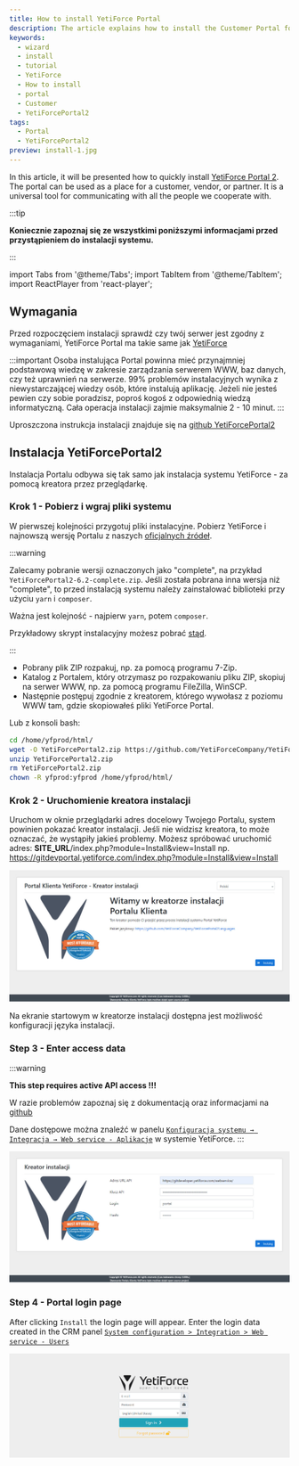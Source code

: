 ```yaml
---
title: How to install YetiForce Portal
description: The article explains how to install the Customer Portal for YetiForce (YetiForcePortal2)
keywords:
  - wizard
  - install
  - tutorial
  - YetiForce
  - How to install
  - portal
  - Customer
  - YetiForcePortal2
tags:
  - Portal
  - YetiForcePortal2
preview: install-1.jpg
---
```


In this article, it will be presented how to quickly install [YetiForce Portal 2](https://github.com/YetiForceCompany/YetiForcePortal2). The portal can be used as a place for a customer, vendor, or partner. It is a universal tool for communicating with all the people we cooperate with.

:::tip

**Koniecznie zapoznaj się ze wszystkimi poniższymi informacjami przed przystąpieniem do instalacji systemu.**

:::

import Tabs from '@theme/Tabs';
import TabItem from '@theme/TabItem';
import ReactPlayer from 'react-player';

<Tabs groupId="Language installation and update">
	<TabItem value="youtube" label="🎬 YouTube">
		<ReactPlayer
			url="https://www.youtube.com/watch?v=V-2x00bb4CI"
			width="100%"
			height="500px"
			controls={true}
		/>
	</TabItem>
	<TabItem value="yetiforce" label="🎥 YetiForce TV">
		<ReactPlayer url="/video/portal-installation.mp4" width="100%" height="500px" controls={true} />
	</TabItem>
</Tabs>

## Wymagania

Przed rozpoczęciem instalacji sprawdź czy twój serwer jest zgodny z wymaganiami, YetiForce Portal ma takie same jak [YetiForce](/introduction/requirements/)

:::important
Osoba instalująca Portal powinna mieć przynajmniej podstawową wiedzę w zakresie zarządzania serwerem WWW, baz danych, czy też uprawnień na serwerze. 99% problemów instalacyjnych wynika z niewystarczającej wiedzy osób, które instalują aplikację. Jeżeli nie jesteś pewien czy sobie poradzisz, poproś kogoś z odpowiednią wiedzą informatyczną. Cała operacja instalacji zajmie maksymalnie 2 - 10 minut.
:::

Uproszczona instrukcja instalacji znajduje się na [github YetiForcePortal2](https://github.com/YetiForceCompany/YetiForcePortal2#-installation)

## Instalacja YetiForcePortal2

Instalacja Portalu odbywa się tak samo jak instalacja systemu YetiForce - za pomocą kreatora przez przeglądarkę.

### Krok 1 - Pobierz i wgraj pliki systemu

W pierwszej kolejności przygotuj pliki instalacyjne. Pobierz YetiForce i najnowszą wersję Portalu z naszych [oficjalnych źródeł](introduction/download).

:::warning

Zalecamy pobranie wersji oznaczonych jako "complete", na przykład `YetiForcePortal2-6.2-complete.zip`. Jeśli została pobrana inna wersja niż "complete", to przed instalacją systemu należy zainstalować biblioteki przy użyciu `yarn` i `composer`.

Ważna jest kolejność - najpierw `yarn`, potem `composer`.

Przykładowy skrypt instalacyjny możesz pobrać [stąd](https://github.com/YetiForceCompany/YetiForceCRM/blob/developer/tests/setup/dependency.sh).

:::

- Pobrany plik ZIP rozpakuj, np. za pomocą programu 7-Zip.
- Katalog z Portalem, który otrzymasz po rozpakowaniu pliku ZIP, skopiuj na serwer WWW, np. za pomocą programu FileZilla, WinSCP.
- Następnie postępuj zgodnie z kreatorem, którego wywołasz z poziomu WWW tam, gdzie skopiowałeś pliki YetiForce Portal.

Lub z konsoli bash:

```bash
cd /home/yfprod/html/
wget -O YetiForcePortal2.zip https://github.com/YetiForceCompany/YetiForcePortal2/releases/download/6.4/YetiForcePortal2-6.4-complete.zip
unzip YetiForcePortal2.zip
rm YetiForcePortal2.zip
chown -R yfprod:yfprod /home/yfprod/html/
```

### Krok 2 - Uruchomienie kreatora instalacji

Uruchom w oknie przeglądarki adres docelowy Twojego Portalu, system powinien pokazać kreator instalacji. Jeśli nie widzisz kreatora, to może oznaczać, że wystąpiły jakieś problemy. Możesz spróbować uruchomić adres: **SITE_URL**/index.php?module=Install&view=Install np. https://gitdevportal.yetiforce.com/index.php?module=Install&view=Install

![step-1.jpg](step-1.jpg)

Na ekranie startowym w kreatorze instalacji dostępna jest możliwość konfiguracji języka instalacji.

### Step 3 - Enter access data

:::warning

**This step requires active API access !!!**

W razie problemów zapoznaj się z dokumentacją oraz informacjami na [github](https://github.com/YetiForceCompany/YetiForcePortal2#-installation)

Dane dostępowe można znaleźć w panelu [`Konfiguracja systemu → Integracja → Web service - Aplikacje`](/administrator-guides/integration/webservice-apps/) w systemie YetiForce.
:::

![step-3.jpg](step-3.jpg)

### Step 4 - Portal login page

After clicking `Install` the login page will appear. Enter the login data created in the CRM panel [`System configuration > Integration > Web service - Users`](/administrator-guides/integration/webservice-users/)

![step-4.jpg](step-4.jpg)
